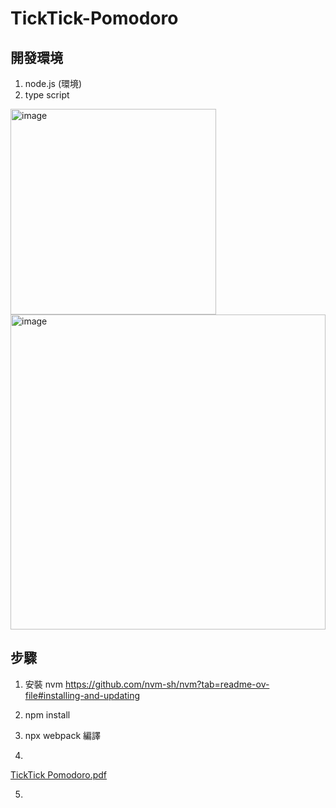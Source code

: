 # TickTick-Pomodoro
## 開發環境
1. node.js (環境)
2. type script

<img width="329" alt="image" src="https://github.com/user-attachments/assets/e73d40e8-ed27-485c-872f-d121571a228c" />

<img width="504" alt="image" src="https://github.com/user-attachments/assets/8f9d127e-fd02-4f74-9826-e0bf0da9d629" />

## 步驟
1. 安裝 nvm https://github.com/nvm-sh/nvm?tab=readme-ov-file#installing-and-updating
2. npm install
3. npx webpack 編譯

4. 
[TickTick Pomodoro.pdf](https://github.com/user-attachments/files/18463687/TickTick.Pomodoro.pdf)

5. 
